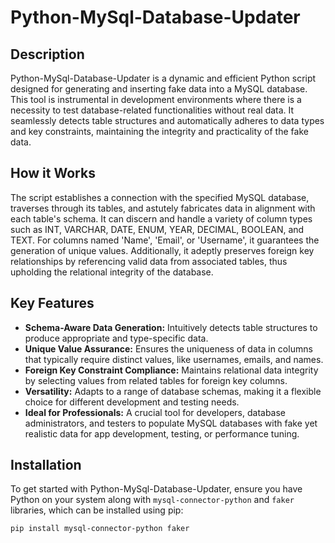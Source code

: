 # Python-MySql-Database-Updater

## Description

Python-MySql-Database-Updater is a dynamic and efficient Python script designed for generating and inserting fake data into a MySQL database. This tool is instrumental in development environments where there is a necessity to test database-related functionalities without real data. It seamlessly detects table structures and automatically adheres to data types and key constraints, maintaining the integrity and practicality of the fake data.

## How it Works

The script establishes a connection with the specified MySQL database, traverses through its tables, and astutely fabricates data in alignment with each table's schema. It can discern and handle a variety of column types such as INT, VARCHAR, DATE, ENUM, YEAR, DECIMAL, BOOLEAN, and TEXT. For columns named 'Name', 'Email', or 'Username', it guarantees the generation of unique values. Additionally, it adeptly preserves foreign key relationships by referencing valid data from associated tables, thus upholding the relational integrity of the database.

## Key Features

- **Schema-Aware Data Generation:** Intuitively detects table structures to produce appropriate and type-specific data.
- **Unique Value Assurance:** Ensures the uniqueness of data in columns that typically require distinct values, like usernames, emails, and names.
- **Foreign Key Constraint Compliance:** Maintains relational data integrity by selecting values from related tables for foreign key columns.
- **Versatility:** Adapts to a range of database schemas, making it a flexible choice for different development and testing needs.
- **Ideal for Professionals:** A crucial tool for developers, database administrators, and testers to populate MySQL databases with fake yet realistic data for app development, testing, or performance tuning.

## Installation

To get started with Python-MySql-Database-Updater, ensure you have Python on your system along with `mysql-connector-python` and `faker` libraries, which can be installed using pip:

```sh
pip install mysql-connector-python faker
